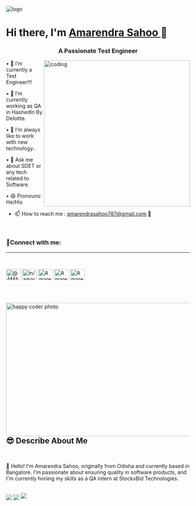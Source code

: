 ![logo](https://mir-s3-cdn-cf.behance.net/project_modules/max_1200/54b6c068097599.5b50bca476b9b.gif)

<h1>Hi there, I'm <a href="https://amarendrasahoo-85e7e.web.app/">Amarendra Sahoo </a>👋</h1>
<h3 align="center">A Passionate Test Engineer</h3>

<img align="right" src="https://cdn.dribbble.com/users/2131993/screenshots/4948736/thoughtworks-gif_dribbble.gif" alt="coding" height ="400" width="400">



•	🔭 I’m currently a Test Engineer!!!

•	🌱 I’m currently working as QA in HashedIn By Deloitte.

•	🤔 I’m always like to work with new technology..

•	💬 Ask me about SDET or any tech related to Software.

•	😄 Pronouns: He/His

- 📫 How to reach me : amarendrasahoo787@gmail.com 📧
<br>

<h3 align="left">🥨Connect with me:</h3><hr><br>
<p align="left">
<a href="https://x.com/AMARENDRAS37009" target="blank"><img align="center" src="https://raw.githubusercontent.com/rahuldkjain/github-profile-readme-generator/master/src/images/icons/Social/twitter.svg" alt="@AMARENDRAS37009" height="30" width="40" /></a>
<a href="https://www.linkedin.com/in/amarendra-sahoo/" target="blank"><img align="center" src="https://raw.githubusercontent.com/rahuldkjain/github-profile-readme-generator/master/src/images/icons/Social/linked-in-alt.svg" alt="in/amarendra-sahoo" height="30" width="40" /></a>
<a href="https://www.facebook.com/share/vZvKTdnLuJPiaztb/?mibextid=LQQJ4d" target="blank"><img align="center" src="https://raw.githubusercontent.com/rahuldkjain/github-profile-readme-generator/master/src/images/icons/Social/facebook.svg" alt="Amarendrasahoo" height="30" width="40" /></a>
<a href="https://www.instagram.com/__s_a___n_u__/" target="blank"><img align="center" src="https://raw.githubusercontent.com/rahuldkjain/github-profile-readme-generator/master/src/images/icons/Social/instagram.svg" alt="Amarendrasahoo" height="30" width="40" /></a>
<a href="https://www.youtube.com" target="blank"><img align="center" src="https://raw.githubusercontent.com/rahuldkjain/github-profile-readme-generator/master/src/images/icons/Social/youtube.svg" alt="Amarendrasahoo" height="30" width="40" /></a>
</p>
<br><br>

<img align="left" src="https://raw.githubusercontent.com/ankitpriyarup/ankitpriyarup/master/coder.gif" alt="happy coder photo" height="365" width="630"><br><br><br><br>
<br><br><br><br>
<br>
<br>
<br><br>
<br>
<br>
<br><br><br>

<h2 align="left"> 😎 Describe About Me </h2><br>
<p align="left">
👋 Hello! I'm Amarendra Sahoo, originally from Odisha and currently based in Bangalore. I'm passionate about ensuring quality in software products, and I'm currently honing my skills as a QA Intern at StockxBid Technologies.</p><br>

<img align="center" src="https://github-readme-stats.vercel.app/api?username=amarendrasahoo&show_icons=true&theme=outrun" />
<img align="center" src="https://github-readme-stats.vercel.app/api/top-langs/?username=anuraghazra&layout=compact&theme=outrun" />


<img src="https://chinmayakumarbiswal.github.io/chinmayakumarbiswal/snake.svg">
